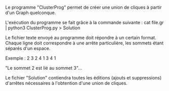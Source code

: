 Le programme "ClusterProg" permet de créer une union de cliques à partir d'un Graph quelconque.

L'exécution du programme se fait grâce à la commande suivante :
cat file.gr | python3 ClusterProg.py > Solution

Le fichier texte envoyé au programme doit répondre à un certain format. 
Chaque ligne doit correspondre à une arrête particulière, les sommets étant séparés d'un espace.

Exemple :
2 3
2 4
1 3
4 1

"Le sommet 2 est lié au sommet 3"...

Le fichier "Solution" contiendra toutes les éditions (ajouts et suppressions) d'arrêtes nécessaires à l'obtention d'une union de cliques.